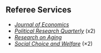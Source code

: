 ## Referee Services

<ul style="margin:0 0 20px;">
  <li><a href="https://www.springer.com/journal/712"><em>Journal of Economics</em></a></li>
  <li><a href="https://journals.sagepub.com/home/prq"><em>Political Research Quarterly</em></a> (x2)</li>
  <li><a href="https://journals.sagepub.com/home/roa"><em>Research on Aging</em></a></li>
  <li><a href="https://www.springer.com/journal/355"><em>Social Choice and Welfare</em></a> (×2)</li>

</ul>